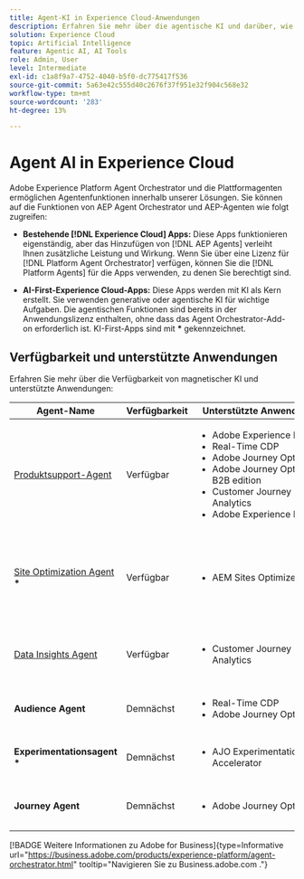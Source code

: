 ```yaml
---
title: Agent-KI in Experience Cloud-Anwendungen
description: Erfahren Sie mehr über die agentische KI und darüber, wie Experience Cloud-Programme das agentische Framework von Adobe verwenden.
solution: Experience Cloud
topic: Artificial Intelligence
feature: Agentic AI, AI Tools
role: Admin, User
level: Intermediate
exl-id: c1a8f9a7-4752-4040-b5f0-dc775417f536
source-git-commit: 5a63e42c555d40c2676f37f951e32f904c568e32
workflow-type: tm+mt
source-wordcount: '283'
ht-degree: 13%

---
```


# Agent AI in Experience Cloud

Adobe Experience Platform Agent Orchestrator und die Plattformagenten ermöglichen Agentenfunktionen innerhalb unserer Lösungen. Sie können auf die Funktionen von AEP Agent Orchestrator und AEP-Agenten wie folgt zugreifen:

* **Bestehende [!DNL Experience Cloud] Apps:** Diese Apps funktionieren eigenständig, aber das Hinzufügen von [!DNL AEP Agents] verleiht Ihnen zusätzliche Leistung und Wirkung. Wenn Sie über eine Lizenz für [!DNL Platform Agent Orchestrator] verfügen, können Sie die [!DNL Platform Agents] für die Apps verwenden, zu denen Sie berechtigt sind.

* **AI-First-Experience Cloud-Apps:** Diese Apps werden mit KI als Kern erstellt. Sie verwenden generative oder agentische KI für wichtige Aufgaben. Die agentischen Funktionen sind bereits in der Anwendungslizenz enthalten, ohne dass das Agent Orchestrator-Add-on erforderlich ist. KI-First-Apps sind mit <b>*</b> gekennzeichnet.

## Verfügbarkeit und unterstützte Anwendungen

Erfahren Sie mehr über die Verfügbarkeit von magnetischer KI und unterstützte Anwendungen:

| Agent-Name | Verfügbarkeit | Unterstützte Anwendungen | Funktionen |
|---|----------|------------|----------|
| [Produktsupport-Agent](https://experienceleague.adobe.com/de/docs/experience-platform/ai-assistant/new-features/customer-support) | Verfügbar | <ul><li>Adobe Experience Platform</li><li>Real-Time CDP</li><li>Adobe Journey Optimizer</li><li>Adobe Journey Optimizer B2B edition</li><li>Customer Journey Analytics</li><li>Adobe Experience Manager</li></ul> | Beheben von Problemen, Erstellen von Support-Tickets und Verfolgen des Fortschritts mit dem KI-Assistenten. |
| [Site Optimization Agent](https://experienceleague.adobe.com/de/docs/experience-manager-sites-optimizer/content/home) <b>*</b> | Verfügbar | <ul><li>AEM Sites Optimizer</li></ul> | Nutzt generative KI zum Suchen und Starten von Website-Verbesserungen, die den Traffic, die Interaktion und die gesamten Geschäftsergebnisse steigern. |
| [Data Insights Agent](https://experienceleague.adobe.com/de/docs/analytics-platform/using/cja-overview/cja-b2c-overview/data-analysis-ai) | Verfügbar | <ul><li>Customer Journey Analytics</li></ul> | Beantworten von Datenfragen und Erstellen von Visualisierungen in Analysis Workspace. |
| **Audience Agent** | Demnächst | <ul><li>Real-Time CDP</li><li>Adobe Journey Optimizer</li></ul> | Erstellen und optimieren Sie Zielgruppen mithilfe natürlicher Sprachaufforderungen. |
| **Experimentationsagent** <b>*</b> | Demnächst | <ul><li>AJO Experimentation Accelerator</li></ul> | Analyse automatisieren, um Experimente und Wachstumsmöglichkeiten zu identifizieren. |
| **Journey Agent** | Demnächst | <ul><li>Adobe Journey Optimizer</li></ul> | Erstellen, Analysieren und Optimieren von Customer Journey in großem Maßstab. |

[!BADGE Weitere Informationen zu Adobe for Business]{type=Informative url="https://business.adobe.com/products/experience-platform/agent-orchestrator.html" tooltip="Navigieren Sie zu Business.adobe.com ."}









